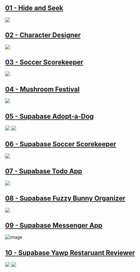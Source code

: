 ## [01 - Hide and Seek](https://github.com/alchemycodelab/half-baked-js-hide-and-seek)
[![](./assets/hide-and-seek.png)](https://github.com/alchemycodelab/half-baked-js-hide-and-seek)

## [02 - Character Designer](https://github.com/alchemycodelab/half-baked-js-character-designer)
[![](./assets/character-designer.png)](https://github.com/alchemycodelab/half-baked-js-character-designer)

## [03 - Soccer Scorekeeper](https://github.com/alchemycodelab/half-baked-js-soccer-scorekeeper)
[![](./assets/soccer-scorekeeper.png)](https://github.com/alchemycodelab/half-baked-js-soccer-scorekeeper)

## [04 - Mushroom Festival](https://github.com/alchemycodelab/half-baked-js-mushroom-festival)
[![](./assets/mushroom-festival.png)](https://github.com/alchemycodelab/half-baked-js-mushroom-festival)

## [05 - Supabase Adopt-a-Dog](https://github.com/alchemycodelab/half-baked-js-adopt-a-dog)
[![](./assets/adopt-a-dog-detail.png)](https://github.com/alchemycodelab/half-baked-js-adopt-a-dog)
[![](./assets/adopt-a-dog-list.png)](https://github.com/alchemycodelab/half-baked-js-adopt-a-dog)

## [06 - Supabase Soccer Scorekeeper](https://github.com/alchemycodelab/half-baked-js-soccer-scorekeeper-supabase)
[![](./assets/soccer-scorekeeper.png)](https://github.com/alchemycodelab/half-baked-js-soccer-scorekeeper-supabase)

## [07 - Supabase Todo App](https://github.com/alchemycodelab/half-baked-js-todo-supabase)
[![](./assets/todos.png)](https://github.com/alchemycodelab/half-baked-js-todo-supabase)

## [08 - Supabase Fuzzy Bunny Organizer](https://github.com/alchemycodelab/half-baked-js-fuzzy-bunny-organizer)
[![](./assets/fuzzy-bunnies.png)](https://github.com/alchemycodelab/half-baked-js-fuzzy-bunny-organizer)

## [09 - Supabase Messenger App](https://github.com/alchemycodelab/half-baked-web-01-messenger-app/)
![image](https://user-images.githubusercontent.com/16160135/149590407-3fff640f-64aa-4823-9852-271a88e906c7.png)

## [10 - Supabase Yawp Restaruant Reviewer](https://github.com/alchemycodelab/yawp-vanilla-js)
[![](./assets/yawp-search.png)](https://github.com/alchemycodelab/yawp-vanilla-js)
[![](./assets/yawp-detail.png)](https://github.com/alchemycodelab/yawp-vanilla-js)

